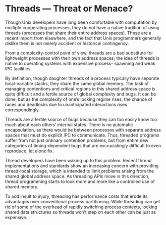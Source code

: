 # Threads — Threat or Menace?

Though Unix developers have long been comfortable with computation by multiple cooperating processes, they do not have a native tradition of using threads (processes that share their entire address spaces). These are a recent import from elsewhere, and the fact that Unix programmers generally dislike them is not merely accident or historical contingency.

From a complexity-control point of view, threads are a bad substitute for lightweight processes with their own address spaces; the idea of threads is native to operating systems with expensive process- spawning and weak IPC facilities.

By definition, though daughter threads of a process typically have separate local-variable stacks, they share the same global memory. The task of managing contentions and critical regions in this shared address space is quite difficult and a fertile source of global complexity and bugs. It can be done, but as the complexity of one’s locking regime rises, the chance of races and deadlocks due to unanticipated interactions rises correspondingly.

Threads are a fertile source of bugs because they can too easily know too much about each others’ internal states. There is no automatic encapsulation, as there would be between processes with separate address spaces that must do explicit IPC to communicate. Thus, threaded programs suffer from not just ordinary contention problems, but from entire new categories of timing-dependent bugs that are excruciatingly difficult to even reproduce, let alone fix.

Thread developers have been waking up to this problem. Recent thread implementations and standards show an increasing concern with providing thread-local storage, which is intended to limit problems arising from the shared global address space. As threading APIs move in this direction, thread programming starts to look more and more like a controlled use of shared memory.

To add insult to injury, threading has performance costs that erode its advantages over conventional process partitioning. While threading can get rid of some of the overhead of rapidly switching process contexts, locking shared data structures so threads won’t step on each other can be just as expensive.